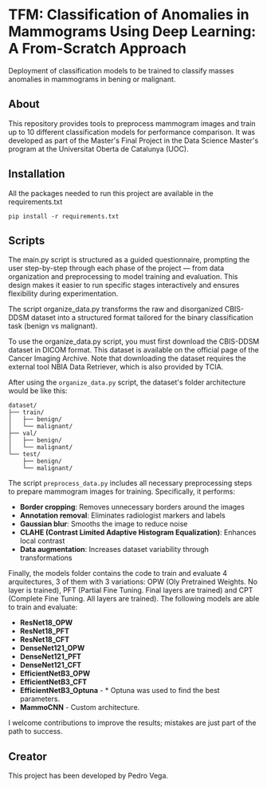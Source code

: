 # TFM: Classification of Anomalies in Mammograms Using Deep Learning: A From-Scratch Approach
Deployment of classification models to be trained to classify masses anomalies in mammograms in bening or malignant.

## About
This repository provides tools to preprocess mammogram images and train up to 10 different classification models for performance comparison. It was developed as part of the Master's Final Project in the Data Science Master's program at the Universitat Oberta de Catalunya (UOC).

## Installation
All the packages needed to run this project are available in the requirements.txt
```
pip install -r requirements.txt
```

## Scripts
The main.py script is structured as a guided questionnaire, prompting the user step-by-step through each phase of the project — from data organization and preprocessing to model training and evaluation. This design makes it easier to run specific stages interactively and ensures flexibility during experimentation.

The script organize_data.py transforms the raw and disorganized CBIS-DDSM dataset into a structured format tailored for the binary classification task (benign vs malignant).

To use the organize_data.py script, you must first download the CBIS-DDSM dataset in DICOM format. This dataset is available on the official page of the Cancer Imaging Archive. 
Note that downloading the dataset requires the external tool NBIA Data Retriever, which is also provided by TCIA.

After using the `organize_data.py` script, the dataset's folder architecture would be like this:

```
dataset/
├── train/
│   ├── benign/
│   └── malignant/
├── val/
│   ├── benign/
│   └── malignant/
└── test/
    ├── benign/
    └── malignant/
```
The script `preprocess_data.py` includes all necessary preprocessing steps to prepare mammogram images for training. Specifically, it performs:

- **Border cropping**: Removes unnecessary borders around the images  
- **Annotation removal**: Eliminates radiologist markers and labels  
- **Gaussian blur**: Smooths the image to reduce noise  
- **CLAHE (Contrast Limited Adaptive Histogram Equalization)**: Enhances local contrast  
- **Data augmentation**: Increases dataset variability through transformations

Finally, the models folder contains the code to train and evaluate 4 arquitectures, 3 of them with 3 variations: OPW (Oly Pretrained Weights. No layer is trained), PFT (Partial Fine Tuning. Final layers are trained) and CPT (Complete Fine Tuning. All layers are trained). The following models are able to train and evaluate:

+ **ResNet18_OPW**
+ **ResNet18_PFT**
+ **ResNet18_CFT**
+ **DenseNet121_OPW**
+ **DenseNet121_PFT**
+ **DenseNet121_CFT**
+ **EfficientNetB3_OPW**
+ **EfficientNetB3_CFT**
+ **EfficientNetB3_Optuna** - * Optuna was used to find the best parameters.
+ **MammoCNN** - Custom architecture.

I welcome contributions to improve the results; mistakes are just part of the path to success.


## Creator
This project has been developed by Pedro Vega.